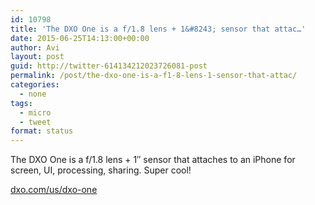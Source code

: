 ```yaml
---
id: 10798
title: 'The DXO One is a f/1.8 lens + 1&#8243; sensor that attac…'
date: 2015-06-25T14:13:00+00:00
author: Avi
layout: post
guid: http://twitter-614134212023726081-post
permalink: /post/the-dxo-one-is-a-f1-8-lens-1-sensor-that-attac/
categories:
  - none
tags:
  - micro
  - tweet
format: status
---
```

The DXO One is a f/1.8 lens + 1&#8243; sensor that attaches to an iPhone for screen, UI, processing, sharing. Super cool!

[dxo.com/us/dxo-one](http://www.dxo.com/us/dxo-one)